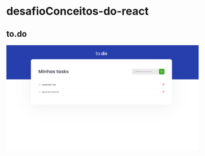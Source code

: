 # desafioConceitos-do-react

## to.do


![home](https://github.com/georgesbrj/desafioConceitos-do-react/blob/main/public/todo.png)
